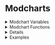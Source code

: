 # Modcharts

<details>
	
<summary>
Modchart Variables
</summary>
	
	
### flipMode : boolean
	
```
A bool which tells if it's playing Dad side.
```
	
### p1 : Character
	
```The opponent character.```
	
### p2 : Character
	
```The player character.```
	
### dad : Character
	
```Dad Character.```
	
### dad2 : Character
	
```Secondary Dad character.```
	
### bf : Character
	
```BF character.```
	
### bf2 : Character
	
```Secondary BF character.```
	
### playerObjects : table/Dictionary
	
```LiveScript
    || CONTENTS ||
    Dad : Object
    BF : Object
    Dad2 : Object
    BF2 : Object
```
	
### defaultcamzoom : number
	
```Changes the FOV of the camera by 70. Default is 1.```
	
### playerNoteOffsets : table/Array
	
```Contains 'Vector2' values, which tells the Receptor offset.```
	
### opponentNoteOffsets : table/Array
	
```Contains 'Vector2' values, which tells the Receptor offset.```
	
### playSound : function (soundId : id, volume : number) (default volume is 2)
	
```A function which plays sounds```
	
### leftStrums : table/Array
	
```Contains the receptors from the left side.```
	
### rightStrums : table/Array
	
```Contains the receptors from the right side.```
	
### dadStrums : table/Array
	
```Contains the opponent receptors.```
	
### playerStrums : table/Array
	
```Contains the player receptors.```
	
### allReceptors : table/Array
	
```Contains Dad and BF receptors.```
	
### .GUI : table/Array
	
```LiveScript
    || CONTENTS ||
    Rotation : number
		 variable that dictates the rotation of the receptor(s)
```
	
### camControls : table/Dictionary
	
```LiveScript
    Handles the camera behaviour.
		|| CONTENTS ||		
		  zoom : number
				Sets the game UI/camera zoom, depending by BehaviourType.
				This value is useless if BehaviourType is set to "Separate".
			BehaviourType : string (All,HUD,Camera,Separate)
				Changes how the zoom should work.
			hudZoom : number
				Sets the game UI zoom.
				Only effective if BehaviourType is set to "Separate".
			camZoom : number
				Sets the camera zoom.
				Only effective if BehaviourType is set to "Separate".
			camOffset : CFrame
				Camera offset.
			StayOnCenter : boolean
				Forces the camera to stay in center of the spot.
			DisableLerp : boolean
				Toggles whenever the zoom should slowly tween back to their original value.
				Useful if you want to make a consistent zoom mechanic.
```
	
### internalSettings : table/Dictionary
	
```LiveScript
    Settings where you can toggle certain behaviours.
		|| CONTENTS ||
			autoSize : number
				Only used to determine sprites size at start up.
				Its not recommended to edit this value.
			notesRotateWithReceptors : boolean
				This sets the notes to copy the receptors rotation.
			notesShareTransparencyWithReceptors : boolean
				This sets the notes to copy the receptors transparency. (Alpha variable for clarification)
			OpponentNoteDrain : number
				This toggles whenever the NPC should drain the players health, if given value is a number.
				By default its set to False, which does nothing.
			useDuoSkins : boolean
				Determines if the engine should use separate Note skins for each side.
				Not recommended to edit, although its only used once at start up.
			useBPMSyncing : booleans
				Toggles if the engine should use the BPM syncing.
				This is added beacuse certain modcharts breaks if this is used.
				We dont know why as well.
			currentNoteSkinChange : table|nil
				This variable is used to change the note skin as soon they spawn.
				Contains the XML, ImageLabel and a boolean in order to work.
				Not recommended to edit.
			showOnlyStrums : boolean
				Unused.
			NoteSpawnTransparency : number
				This variable is used to change the notes transparency as soon they spawn.
				Must range from 0 to 1.
			minHealth : number
				This variable determins the minimum health that health drain will go to before stopping
```
	
### gameUI : Instance/ScreenGui
	
```LiveScript
    Game user interface.
    If you want to add sprites to the UI, its recommended to add them via gameUI.realGameUI.Notes
```
### gameHandler : table/Dictionary
	
```The engine module.```
	
### notes : table/Array
	
```A list of all the notes that are currently being rendered.```
	
### unspawnedNotes : table/Array
	
```LiveScript
	An array which contains unspawned notes.
	Its ordered by strumTime.
```
### noteLanes : table/Array
	
```LiveScript
	An array that contains lanes with your current rendering notes. (can be BF or Dad, only one of them)
	I.E susNotesLanes[1][2]
		Should access the first lane of notes and the second rendering note.
```
### susNoteLanes : table/Array
	
```LiveScript
	An array that contains lanes with your current rendering hold notes. (can be BF or Dad, only one of them)
	I.E susNotesLanes[1][2]
		Should access the first lane of hold notes and the second rendering note.
```
### noteGroup : string
	
``A string which tells what noteGroup is the song currently using.``
	
### mapProps : string
	
``Should return the object for the map but prob won't work.``
	
### initialSpeed : number
	
``The speed of the scroll speed. This is like normal FNF but it's 0.45 times less``
	
### gameHandler : table/Directory
	
```LiveScript
	Contains all the functions that affect the game
		|| CONTENTS || 
		changeIcon(name : string, side : boolean (false=dad, true=bf)) : function
      			Changes the icon for the selected side.
		changeAnimation(name : , player : object, speed, looped : boolean, force : boolean) : function
			Changes player's animation but doesn't change appearance.
		flash(hex, speed : number, int : initial transparency) : function
			Utilizes a frame that covers the size of the screen to tween its transparency to from the initial value to 1
      			(which is completely transparent).
		processEvent(event : string, value1 : float, value2 : float, ...)
			Runs an event through a processer that goes through all the known events and sends a signal to the 
      			EventTrigger if it is not already defined.
```
	
</details>

<details>
	<summary>Modchart Functions</summary>
	
	
### Functions are vital for modcharts to work and are called at specific times.
	
- "preInit = function(gameUI : frame, module : table)"
	
```
This function is played before the song has started loadin
```
	
- "init = function()"
	
```
This function is played when the song is loading
```
	
- "preStart = function()"
	
```
Runs when the countdown starts
```
	
- "Start = function()"
	
```
Runs when the song starts
```
	
- "P1NoteHit = function(noteType : string, noteData : number, note : table)"
	
```
Runs when the player hits a note
```
	
- "P2NoteHit = function(noteType : string, noteData : number)"
	
```
Runs when the opponent hits a note, this includes other players
```
	
- "Update = function(deltaTime)"
	
```
Runs whenever a frame is rendered
```
	
- "StepHit = function(curStep)"
	
```
Runs when a step is hit
```
	
- "BeatHit = function(curBeat)"
	
```
Runs when a beat is hit
```
	
- "sectionChange = function(currentSection : table)"

```
Runs when a section changes
	"currentSection" is a table that includes,
		mustHitSection : boolean,
		typeOfSection : number,
		lengthInSteps : number,
		sectionNotes : table
```
	
- "EventTrigger = function(name : string, value1 : float, value2 : float, ...)"
	
```
Runs when an event is played, even when an event is called from a modchart.
```
	
</details>

<details>

	<summary>gameHandler.processEvent()</summary>
	
```LiveScript
This function will be used whenever you want to process an event.
Any time "processEvent()" is used the "EventTrigger()" event is played inside the modchart.
```

  - "set camera zoom"
	
```LiveScript
value1 : number
	Sets the cameraZoom to value1
value2 : number
	Sets the hudZoom to value2
```
	
  - "tween camera zoom"
	
```LiveScript
value1 : number
	Target camera zoom
value2 : number
	Length of the tween
value3 : EasingStyle
	Sets the style of the tween
value4 : EasingDirection
	Sets the type of tween. (In, Out, InOut)
```
	
  - "add camera zoom"
	
```LiveScript
This event only plays when the "CameraZooms" settings is true and
hudZoom is less than 1.4.
	value1 : number
		Changes the hudZoom by this number
	value2 : number
		Changes the cameraZoom by this number
```
	
  - "camera follow pos"
	
```LiveScript
Changes the camera offset to the defined position.
	value1 : number
		The x value of the offset
	value2 : number
		The y value of the offset
```
	
  - "set cam speed"
	
```LiveScript
Cam Speed controls how fast the camera moves from position to position.
	value1 : number
		Sets the camSpeed to this value
```
  - "camera flash"  
```LiveScript
This event only plays when the "distractions" setting is true
	value1 : number
		Controls the speed of the flash
	value2 : hex
		Controls the color of the flash
```
	
  - "screen shake"
	
```LiveScript
This event shakes the screen but can also shake the UI
	value1 : number / string ("10, 0.1")
		When it is a number it controls the duration of the screen shake
        	When it is a string separated by a comma the first number controls the
        	duration of the UI shake and the second controls the intensity.
	value2 : number / string ("10, 0.1")
		When a number it controls the intensity of the screen shake
        	When a string separated by a comma the first number controls the 
        	duration of the UI shake and the second controls the intensity.
```
	
  - "hey!"
	
```LiveScript
Plays the "hey" animation for either boyfriend, girlfriend, or dad
however, only boyfriend works at the moment.
	value1 : string
		Name of the character to dance.
```
	
  - "lane modifier"  
	
```LiveScript
Changes the scroll speed of a arrows in a specific lane.
	value1 : number
		The value is the lane. Usually there are 8 lanes
	value2 : number
		The value is the speed the scroll speed changes to
```
	
  - "change scroll speed"

```LiveScript
This event only plays when the setting "ForceSpeed" is false.
	value1 : number
		The speed the scroll speed will change to. (Speed Multiplier that is not actuall scroll speed)
	value2 : number
		How quick in seconds that the scroll speed will change to it's new value.
```

</details>

<details>
	
<summary>Examples</summary>

```lua
--!nolint UnknownGlobal
--!nolint UninitializedLocal
local Conductor = require(game.ReplicatedStorage.Modules.Conductor)
--local timer = 0; -- If this is unused then get rid of it.
return {
	-- This function is played after the countdown.
	Start = function()
		gameHandler.processEvent("change scroll speed", 1.15, 2)
		-- Changes the scroll speed to 1.15x the song's scroll speed over the course of 2 seconds.
	end,
	
	-- This function played whenever an event is processed
	EventTrigger = function(name, value1, value2, ...)
		if name == "mycustomevent" then -- The name is always in lowercase
			-- Lets just say that value1 is the x and value2 is the y.
			for i = 1, #allReceptors do -- Iterates through all of the receptors, usually there are 8.
				allReceptors[i]:SetPosition(value1 + (i * 10), value2) -- Sets the x and y values of the receptor.
			end
		end
	end,
}
```
	
</details>
